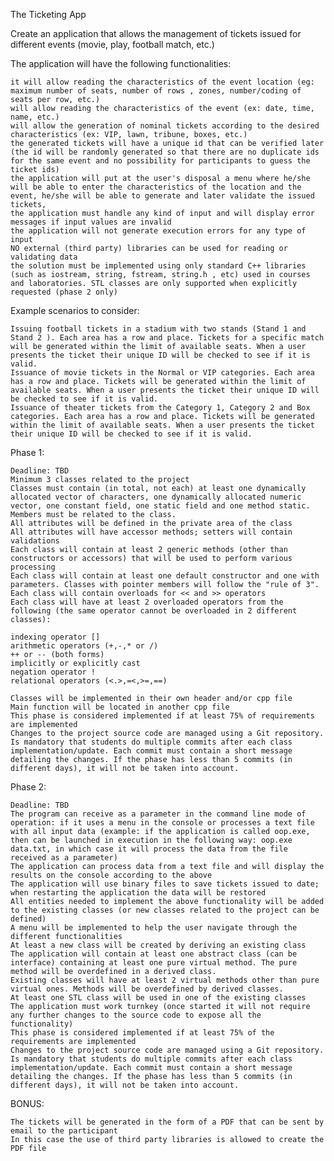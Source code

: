 The Ticketing App

Create an application that allows the management of tickets issued for different events (movie, play, football match, etc.)

The application will have the following functionalities:

    it will allow reading the characteristics of the event location (eg: maximum number of seats, number of rows , zones, number/coding of seats per row, etc.)
    will allow reading the characteristics of the event (ex: date, time, name, etc.)
    will allow the generation of nominal tickets according to the desired characteristics (ex: VIP, lawn, tribune, boxes, etc.)
    the generated tickets will have a unique id that can be verified later (the id will be randomly generated so that there are no duplicate ids for the same event and no possibility for participants to guess the ticket ids)
    the application will put at the user's disposal a menu where he/she will be able to enter the characteristics of the location and the event, he/she will be able to generate and later validate the issued tickets,
    the application must handle any kind of input and will display error messages if input values are invalid
    the application will not generate execution errors for any type of input
    NO external (third party) libraries can be used for reading or validating data
    the solution must be implemented using only standard C++ libraries (such as iostream, string, fstream, string.h , etc) used in courses and laboratories. STL classes are only supported when explicitly requested (phase 2 only)

Example scenarios to consider:

    Issuing football tickets in a stadium with two stands (Stand 1 and Stand 2 ). Each area has a row and place. Tickets for a specific match will be generated within the limit of available seats. When a user presents the ticket their unique ID will be checked to see if it is valid.
    Issuance of movie tickets in the Normal or VIP categories. Each area has a row and place. Tickets will be generated within the limit of available seats. When a user presents the ticket their unique ID will be checked to see if it is valid.
    Issuance of theater tickets from the Category 1, Category 2 and Box categories. Each area has a row and place. Tickets will be generated within the limit of available seats. When a user presents the ticket their unique ID will be checked to see if it is valid.

Phase 1:

    Deadline: TBD
    Minimum 3 classes related to the project
    Classes must contain (in total, not each) at least one dynamically allocated vector of characters, one dynamically allocated numeric vector, one constant field, one static field and one method static. Members must be related to the class.
    All attributes will be defined in the private area of ​​the class
    All attributes will have accessor methods; setters will contain validations
    Each class will contain at least 2 generic methods (other than constructors or accessors) that will be used to perform various processing
    Each class will contain at least one default constructor and one with parameters. Classes with pointer members will follow the "rule of 3".
    Each class will contain overloads for << and >> operators
    Each class will have at least 2 overloaded operators from the following (the same operator cannot be overloaded in 2 different classes):

    indexing operator []
    arithmetic operators (+,-,* or /)
    ++ or -- (both forms)
    implicitly or explicitly cast
    negation operator !
    relational operators (<.>,=<,>=,==)

    Classes will be implemented in their own header and/or cpp file
    Main function will be located in another cpp file
    This phase is considered implemented if at least 75% of requirements are implemented
    Changes to the project source code are managed using a Git repository. Is mandatory that students do multiple commits after each class implementation/update. Each commit must contain a short message detailing the changes. If the phase has less than 5 commits (in different days), it will not be taken into account.

Phase 2:

    Deadline: TBD
    The program can receive as a parameter in the command line mode of operation: if it uses a menu in the console or processes a text file with all input data (example: if the application is called oop.exe, then can be launched in execution in the following way: oop.exe data.txt, in which case it will process the data from the file received as a parameter)
    The application can process data from a text file and will display the results on the console according to the above
    The application will use binary files to save tickets issued to date; when restarting the application the data will be restored
    All entities needed to implement the above functionality will be added to the existing classes (or new classes related to the project can be defined)
    A menu will be implemented to help the user navigate through the different functionalities
    At least a new class will be created by deriving an existing class
    The application will contain at least one abstract class (can be interface) containing at least one pure virtual method. The pure method will be overdefined in a derived class.
    Existing classes will have at least 2 virtual methods other than pure virtual ones. Methods will be overdefined by derived classes.
    At least one STL class will be used in one of the existing classes
    The application must work turnkey (once started it will not require any further changes to the source code to expose all the functionality)
    This phase is considered implemented if at least 75% of the requirements are implemented
    Changes to the project source code are managed using a Git repository. Is mandatory that students do multiple commits after each class implementation/update. Each commit must contain a short message detailing the changes. If the phase has less than 5 commits (in different days), it will not be taken into account.

BONUS:

    The tickets will be generated in the form of a PDF that can be sent by email to the participant
    In this case the use of third party libraries is allowed to create the PDF file